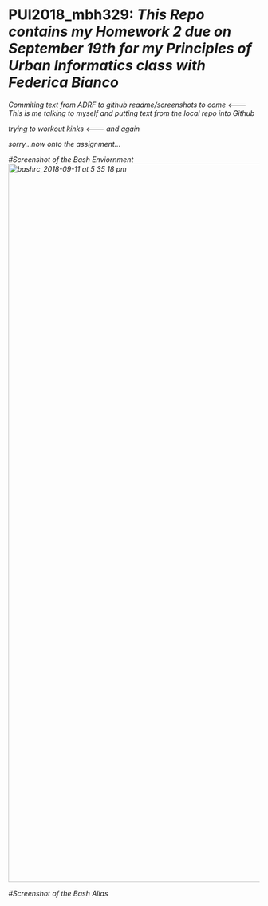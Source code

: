 # PUI2018_mbh329: <i>This Repo contains my Homework 2 due on September 19th for my Principles of Urban Informatics class with Federica Bianco <i>
  
Commiting text from ADRF to github readme/screenshots to come <--- <i> This is me talking to myself and putting text from the local repo into Github <i>
  
trying to workout kinks <--- <i> and again <i>
  
<i> sorry...now onto the assignment... <i>
  
#Screenshot of the Bash Enviornment
<img width="1440" alt="bashrc_2018-09-11 at 5 35 18 pm" src="https://user-images.githubusercontent.com/41444592/45790455-f1827900-bc52-11e8-9b4b-48de99f12484.png">

#Screenshot of the Bash Alias

